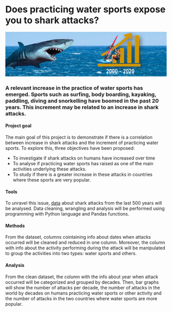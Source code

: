 # Does practicing water sports expose you to shark attacks?

![imagen](https://github.com/Flori-87/data-cleaning-pandas/blob/master/input/image_shark.PNG)


### A relevant increase in the practice of water sports has emerged. Sports such as surfing, body boarding, kayaking, paddling, diving and snorkelling have boomed in the past 20 years. This increment may be related to an increase in shark attacks.

#### Project goal

The main goal of this project is to demonstrate if there is a correlation between increase in shark attacks and the increment of practicing water sports. To explore this, three objectives have been proposed:
- To investigate if shark attacks on humans have increased over time 
- To analyse if practicing water sports has raised as one of the main activities underlying these attacks. 
- To study if there is a greater increase in these attacks in countries where these sports are very popular.

#### Tools

To unravel this issue, [data](https://www.kaggle.com/teajay/global-shark-attacks) about shark attacks from the last 500 years  will be analysed. Data cleaning, wrangling and analysis will be performed using programming with Python language and Pandas functions.

#### Methods

From the dataset, columns cointaining info about dates when attacks occurred will be cleaned and reduced in one column. Moreover, the column with info about the activity performing during the attack will be manipulated to group the activities into two types: water sports and others.

#### Analysis

From the clean dataset, the column with the info about year when attack occurred will be categorized and grouped by decades. Then, bar graphs will show the number of attacks per decade, the number of attacks in the world by decades on humans practicing water sports or other activity and the number of attacks in the two countries where water sports are more popular.  
